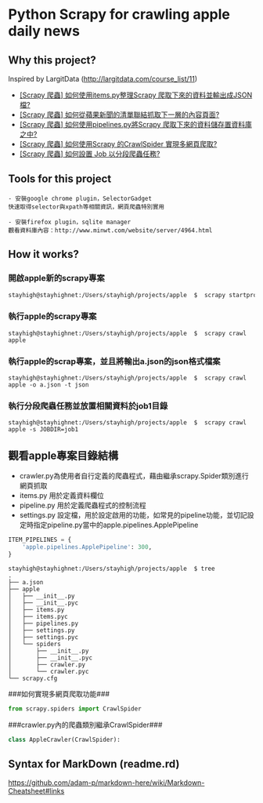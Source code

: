 Python Scrapy for crawling apple daily news
=============================================

Why this project?
--------------------

Inspired by LargitData (http://largitdata.com/course_list/11)

- [[Scrapy 爬蟲] 如何使用items.py整理Scrapy 爬取下來的資料並輸出成JSON檔?](https://www.youtube.com/watch?v=w4PPlkJFzCo)
- [[Scrapy 爬蟲] 如何從蘋果新聞的清單聯結抓取下一層的內容頁面?](https://www.youtube.com/watch?v=Me9SpR0SE08)
- [[Scrapy 爬蟲] 如何使用pipelines.py將Scrapy 爬取下來的資料儲存置資料庫之中?](https://www.youtube.com/watch?v=Xq4yRuePSdk)
- [[Scrapy 爬蟲] 如何使用Scrapy 的CrawlSpider 實現多網頁爬取?](https://www.youtube.com/watch?v=KSA12AKDr_o)
- [[Scrapy 爬蟲] 如何設置 Job 以分段爬蟲任務?](https://www.youtube.com/watch?v=2xjAArPnOH8)

Tools for this project
---------------------------

~~~
- 安裝google chrome plugin，SelectorGadget
快速取得selector與xpath等相關資訊，網頁爬蟲特別實用

- 安裝firefox plugin，sqlite manager
觀看資料庫內容：http://www.minwt.com/website/server/4964.html
~~~

How it works?
---------------------------

### 開啟apple新的scrapy專案 ###
~~~bash
stayhigh@stayhighnet:/Users/stayhigh/projects/apple  $  scrapy startproject apple
~~~

### 執行apple的scrapy專案 ###

~~~shell
stayhigh@stayhighnet:/Users/stayhigh/projects/apple  $  scrapy crawl apple
~~~

### 執行apple的scrap專案，並且將輸出a.json的json格式檔案 ###

~~~shell
stayhigh@stayhighnet:/Users/stayhigh/projects/apple  $  scrapy crawl apple -o a.json -t json
~~~

### 執行分段爬蟲任務並放置相關資料於job1目錄 ###

~~~shell
stayhigh@stayhighnet:/Users/stayhigh/projects/apple  $  scrapy crawl apple -s JOBDIR=job1
~~~

觀看apple專案目錄結構
-----------------------

- crawler.py為使用者自行定義的爬蟲程式，藉由繼承scrapy.Spider類別進行網頁抓取
- items.py 用於定義資料欄位
- pipeline.py 用於定義爬蟲程式的控制流程
- settings.py 設定檔，用於設定啟用的功能，如常見的pipeline功能，並切記設定時指定pipeline.py當中的apple.pipelines.ApplePipeline

~~~python
ITEM_PIPELINES = {
    'apple.pipelines.ApplePipeline': 300,
}
~~~

~~~shell
stayhigh@stayhighnet:/Users/stayhigh/projects/apple  $ tree
.
├── a.json
├── apple
│   ├── __init__.py
│   ├── __init__.pyc
│   ├── items.py
│   ├── items.pyc
│   ├── pipelines.py
│   ├── settings.py
│   ├── settings.pyc
│   └── spiders
│       ├── __init__.py
│       ├── __init__.pyc
│       ├── crawler.py
│       └── crawler.pyc
└── scrapy.cfg
~~~

###如何實現多網頁爬取功能###
~~~python
from scrapy.spiders import CrawlSpider
~~~
###crawler.py內的爬蟲類別繼承CrawlSpider###
~~~python
class AppleCrawler(CrawlSpider):
~~~

Syntax for MarkDown (readme.rd)
------------------------------

https://github.com/adam-p/markdown-here/wiki/Markdown-Cheatsheet#links
